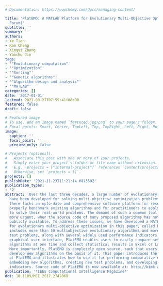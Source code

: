 ```yaml
---
# Documentation: https://wowchemy.com/docs/managing-content/

title: 'PlatEMO: A MATLAB Platform for Evolutionary Multi-Objective Optimization [Educational
  Forum]'
subtitle: ''
summary: ''
authors:
- Ye Tian
- Ran Cheng
- Xingyi Zhang
- Yaochu Jin
tags:
- '"Evolutionary computation"'
- '"Optimization"'
- '"Sorting"'
- '"Genetic algorithms"'
- '"Algorithm design and analysis"'
- '"MATLAB"'
categories: []
date: '2017-01-01'
lastmod: 2021-08-27T07:59:41+08:00
featured: false
draft: false

# Featured image
# To use, add an image named `featured.jpg/png` to your page's folder.
# Focal points: Smart, Center, TopLeft, Top, TopRight, Left, Right, BottomLeft, Bottom, BottomRight.
image:
  caption: ''
  focal_point: ''
  preview_only: false

# Projects (optional).
#   Associate this post with one or more of your projects.
#   Simply enter your project's folder or file name without extension.
#   E.g. `projects = ["internal-project"]` references `content/project/deep-learning/index.md`.
#   Otherwise, set `projects = []`.
projects: []
publishDate: '2021-11-23T11:21:14.081360Z'
publication_types:
- '2'
abstract: 'Over the last three decades, a large number of evolutionary algorithms
  have been developed for solving multi-objective optimization problems. However,
  there lacks an upto-date and comprehensive software platform for researchers to
  properly benchmark existing algorithms and for practitioners to apply selected algorithms
  to solve their real-world problems. The demand of such a common tool becomes even
  more urgent, when the source code of many proposed algorithms has not been made
  publicly available. To address these issues, we have developed a MATLAB platform
  for evolutionary multi-objective optimization in this paper, called PlatEMO, which
  includes more than 50 multiobjective evolutionary algorithms and more than 100 multi-objective
  test problems, along with several widely used performance indicators. With a user-friendly
  graphical user interface, PlatEMO enables users to easily compare several evolutionary
  algorithms at one time and collect statistical results in Excel or LaTeX files.
  More importantly, PlatEMO is completely open source, such that users are able to
  develop new algorithms on the basis of it. This paper introduces the main features
  of PlatEMO and illustrates how to use it for performing comparative experiments,
  embedding new algorithms, creating new test problems, and developing performance
  indicators. Source code of PlatEMO is now available at: http://bimk.ahu.edu.cn/index.php?s=/Index/Software/index.html.'
publication: '*IEEE Computational Intelligence Magazine*'
doi: 10.1109/MCI.2017.2742868
---
```

